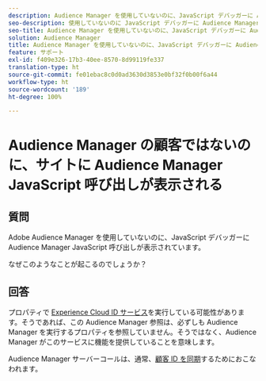 ```yaml
---
description: Audience Manager を使用していないのに、JavaScript デバッガーに Audience Manager JavaScript 呼び出しが表示されています。なぜですか？
seo-description: 使用していないのに JavaScript デバッガーに Audience Manager JavaScript 呼び出しが表示されています。なぜですか？
seo-title: Audience Manager を使用していないのに、JavaScript デバッガーに Audience Manager JavaScript 呼び出しが表示されています。なぜですか？
solution: Audience Manager
title: Audience Manager を使用していないのに、JavaScript デバッガーに Audience Manager JavaScript 呼び出しが表示されています。なぜですか？
feature: サポート
exl-id: f409e326-17b3-40ee-8570-8d99119fe337
translation-type: ht
source-git-commit: fe01ebac8c0d0ad3630d3853e0bf32f0b00f6a44
workflow-type: ht
source-wordcount: '189'
ht-degree: 100%

---
```


# Audience Manager の顧客ではないのに、サイトに Audience Manager JavaScript 呼び出しが表示される

## 質問

Adobe Audience Manager を使用していないのに、JavaScript デバッガーに Audience Manager JavaScript 呼び出しが表示されています。

なぜこのようなことが起こるのでしょうか？

## 回答

プロパティで [Experience Cloud ID サービス](https://docs.adobe.com/content/help/ja-JP/id-service/using/home.html)を実行している可能性があります。そうであれば、この Audience Manager 参照は、必ずしも Audience Manager を実行するプロパティを参照していません。そうではなく、Audience Manager がこのサービスに機能を提供していることを意味します。

Audience Manager サーバーコールは、通常、[顧客 ID を同期](https://docs.adobe.com/content/help/ja-JP/id-service/using/id-service-api/methods/setcustomerids.html)するためにおこなわれます。
